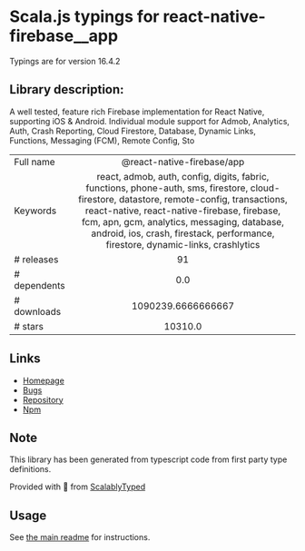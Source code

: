 
# Scala.js typings for react-native-firebase__app

Typings are for version 16.4.2

## Library description:
A well tested, feature rich Firebase implementation for React Native, supporting iOS & Android. Individual module support for Admob, Analytics, Auth, Crash Reporting, Cloud Firestore, Database, Dynamic Links, Functions, Messaging (FCM), Remote Config, Sto

|                    |                 |
| ------------------ | :-------------: |
| Full name          | @react-native-firebase/app |
| Keywords           | react, admob, auth, config, digits, fabric, functions, phone-auth, sms, firestore, cloud-firestore, datastore, remote-config, transactions, react-native, react-native-firebase, firebase, fcm, apn, gcm, analytics, messaging, database, android, ios, crash, firestack, performance, firestore, dynamic-links, crashlytics |
| # releases         | 91 |
| # dependents       | 0.0 |
| # downloads        | 1090239.6666666667 |
| # stars            | 10310.0 |

## Links
- [Homepage](https://github.com/invertase/react-native-firebase/tree/main#readme)
- [Bugs](https://github.com/invertase/react-native-firebase/issues)
- [Repository](https://github.com/invertase/react-native-firebase/tree/main)
- [Npm](https://www.npmjs.com/package/%40react-native-firebase%2Fapp)
    


## Note
This library has been generated from typescript code from first party type definitions.

Provided with :purple_heart: from [ScalablyTyped](https://github.com/oyvindberg/ScalablyTyped)

## Usage
See [the main readme](../../readme.md) for instructions.


